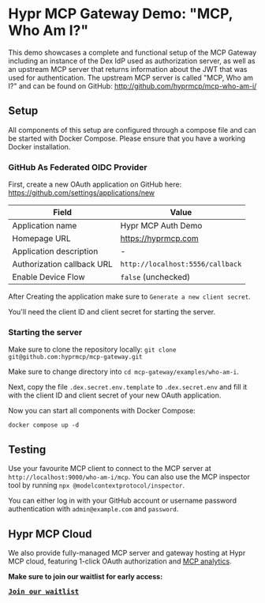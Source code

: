 # Hypr MCP Gateway Demo: "MCP, Who Am I?"

This demo showcases a complete and functional setup of the MCP Gateway including an instance of the Dex IdP used as
authorization server, as well as an upstream MCP server that returns information about the JWT that was used for
authentication.
The upstream MCP server is called "MCP, Who am I?" and can be found on GitHub: http://github.com/hyprmcp/mcp-who-am-i/

## Setup

All components of this setup are configured through a compose file and can be started with Docker Compose.
Please ensure that you have a working Docker installation.

### GitHub As Federated OIDC Provider

First, create a new OAuth application on GitHub here: https://github.com/settings/applications/new


| Field                      | Value                            |
|----------------------------|----------------------------------|
| Application name           | Hypr MCP Auth Demo               |
| Homepage URL               | https://hyprmcp.com              |
| Application description    | -                                |
| Authorization callback URL | `http://localhost:5556/callback` |
| Enable Device Flow         | `false` (unchecked)              |


After Creating the application make sure to `Generate a new client secret`.

You'll need the client ID and client secret for starting the server.

### Starting the server

Make sure to clone the repository locally: `git clone git@github.com:hyprmcp/mcp-gateway.git`

Make sure to change directory into `cd mcp-gateway/examples/who-am-i`.

Next, copy the file `.dex.secret.env.template` to `.dex.secret.env` and fill it with the client ID and client
secret of your new OAuth application.

Now you can start all components with Docker Compose:

```shell
docker compose up -d
```

## Testing

Use your favourite MCP client to connect to the MCP server at `http://localhost:9000/who-am-i/mcp`.
You can also use the MCP inspector tool by running `npx @modelcontextprotocol/inspector`.

You can either log in with your GitHub account or username password authentication with
`admin@example.com` and `password`.

## Hypr MCP Cloud

We also provide fully-managed MCP server and gateway hosting at Hypr MCP cloud, featuring
1-click OAuth authorization and [MCP analytics](https://hyprmcp.com/mcp-analytics/).

**Make sure to join our waitlist for early access:**

<kbd>[**Join our waitlist**](https://hyprmcp.com/waitlist/)</kbd>

